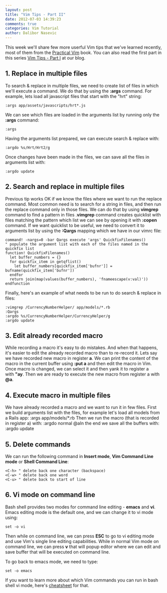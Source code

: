 ```yaml
---
layout: post
title: "Vim Tips - Part II"
date: 2012-07-03 14:39:23
comments: true
categories: Vim Tutorial
author: Dalibor Nasevic
---
```


This week we'll share few more userful Vim tips that we've learned recently, most of them from the [Practical Vim](http://pragprog.com/book/dnvim/practical-vim) book. You can also read the first part in this series [Vim Tips - Part I](http://blog.siyelo.com/vim-tips-part-i) at our blog.

## 1. Replace in multiple files

To search & replace in multiple files, we need to create list of files in which we'll execute a command. We do that by using the **:args** command. For example, lets load all javascript files that start with the "hrt" string:

``` vim
:args app/assets/javascripts/hrt*.js
```

We can see which files are loaded in the arguments list by running only the **:args** command:

```vim
:args
```

Having the arguments list prepared, we can execute search & replace with:

```vim
:argdo %s/Hrt/Hrt2/g
```

Once changes have been made in the files, we can save all the files in arguments list with:

```vim
:argdo update
```

## 2. Search and replace in multiple files

Previous tip works OK if we know the files where we want to run the replace command. Most common need is to search for a string in files, and then run the replace command only in those files. We can do that by using **vimgrep** command to find a pattern in files .**vimgrep** command creates quicklist with files matching the pattern which list we can see by opening it with **:copen** command. If we want quicklist to be useful, we need to convert it to arguments list by using the **:Qargs** mapping which we have in our vimrc file:

```vim
command! -nargs=0 -bar Qargs execute 'args' QuickfixFilenames()
" populate the argument list with each of the files named in the quickfix list
function! QuickfixFilenames()
  let buffer_numbers = {}
  for quickfix_item in getqflist()
    let buffer_numbers[quickfix_item['bufnr']] = bufname(quickfix_item['bufnr'])
  endfor
  return join(map(values(buffer_numbers), 'fnameescape(v:val)'))
endfunction
```

Finally, here's an example of what needs to be run to do search & replace in files:

```vim
:vimgrep /CurrencyNumberHelper/ app/models/*.rb
:Qargs
:argdo %s/CurrencyNumberHelper/CurrencyHelper/g
:argdo update
```

## 3. Edit already recorded macro

While recording a macro it's easy to do mistakes. And when that happens, it's easier to edit the already recorded macro than to re-record it. Lets say we have recorded new macro in register **a**. We can print the content of the macro in the current buffer using **:put a** and then edit the macro in Vim. Once macro is changed, we can select it and then yank it to register a with **"ay**. Then we are ready to execute the new macro from register a with **@a**.

## 4. Execute macro in multiple files

We have already recorded a macro and we want to run it in few files. First we build arguments list with the files, for example let's load all models from a Rails app:
:args app/models/*.rb Then we run the macro (that is recorded in register a) with:
:argdo normal @aIn the end we save all the buffers with:
:argdo update

## 5. Delete commands

We can run the following command in **Insert mode**, **Vim Command Line mode** or **Shell Command Line**:

```vim
<C-h> " delete back one character (backspace)
<C-w> " delete back one word
<C-u> " delete back to start of line
```

## 6. Vi mode on command line

Bash shell provides two modes for command line editing - **emacs** and **vi**. Emacs editing mode is the default one, and we can change it to vi mode using:

```vim
set -o vi
```

Then while on command line, we can press **ESC** to go to vi editing mode and use Vim's single line editing capabilities. While in normal Vim mode on command line, we can press **v** that will popup editor where we can edit and save buffer that will be executed on command line.

To go back to emacs mode, we need to type:

```vim
set -o emacs
```

If you want to learn more about which Vim commands you can run in bash shell vi mode, here's [cheatsheet](http://www.catonmat.net/download/bash-vi-editing-mode-cheat-sheet.txt) for that.
